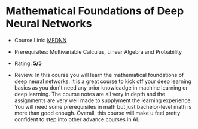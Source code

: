 # Mathematical Foundations of Deep Neural Networks

- Course Link: [MFDNN](https://ernestryu.com/courses/deep_learning.html)

- Prerequisites: Multivariable Calculus, Linear Algebra and Probability

- Rating: **5/5**

- Review: In this course you will learn the mathematical foundations of deep neural networks. It is a great course to kick off your deep learning basics as you don't need any prior knowleadge in machine learning or deep learning. The course notes are all very in depth and the assignments are very well made to supplyment the learning experience. You will need some prerequisites in math but just bachelor-level math is more than good enough. Overall, this course will make u feel pretty confident to step into other advance courses in AI.

